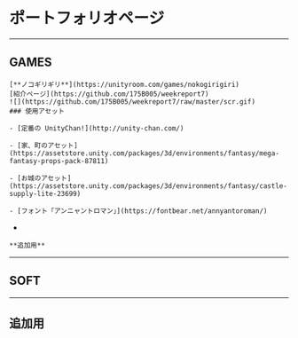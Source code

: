 # ポートフォリオページ

---

## GAMES

    [**ノコギリギリ**](https://unityroom.com/games/nokogirigiri)
    [紹介ページ](https://github.com/175B005/weekreport7) 
    ![](https://github.com/175B005/weekreport7/raw/master/scr.gif)
    ### 使用アセット

    - [定番の UnityChan!](http://unity-chan.com/)

    - [家、町のアセット](https://assetstore.unity.com/packages/3d/environments/fantasy/mega-fantasy-props-pack-87811)

    - [お城のアセット](https://assetstore.unity.com/packages/3d/environments/fantasy/castle-supply-lite-23699)

    - [フォント「アンニャントロマン」](https://fontbear.net/annyantoroman/)



-

    **追加用**

---

## SOFT



---

## 追加用
